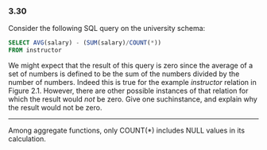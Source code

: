 ### 3.30
Consider the following SQL query on the university schema: 

```sql
SELECT AVG(salary) - (SUM(salary)/COUNT(*))
FROM instructor
```
We might expect that the result of this query is zero since the average of a set of numbers is defined to be the sum of the numbers divided by the number of numbers. Indeed this is true for the example  *instructor* relation in Figure 2.1. However, there are other possible instances of that relation for which the result would *not* be zero. Give one suchinstance, and explain why the result would not be zero. 

---

Among aggregate functions, only COUNT(*) includes NULL values in its calculation.
